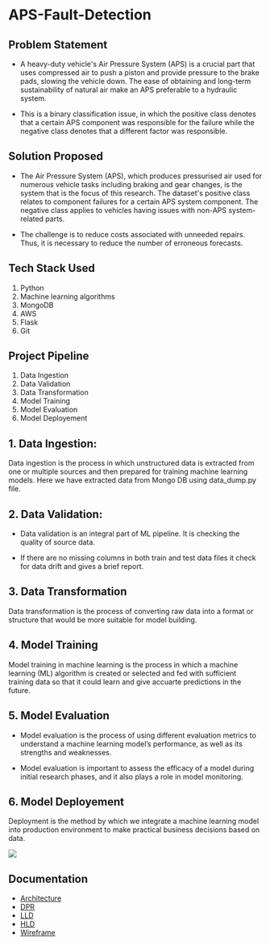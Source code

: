 # APS-Fault-Detection

## Problem Statement

- A heavy-duty vehicle's Air Pressure System (APS) is a crucial part that uses compressed air to push a piston and provide pressure to the brake pads, slowing the vehicle down. The ease of obtaining and long-term sustainability of natural air make an APS preferable to a hydraulic system.

- This is a binary classification issue, in which the positive class denotes that a certain APS component was responsible for the failure while the negative class denotes that a different factor was responsible.

## Solution Proposed

- The Air Pressure System (APS), which produces pressurised air used for numerous vehicle tasks including braking and gear changes, is the system that is the focus of this research. The dataset's positive class relates to component failures for a certain APS system component. The negative class applies to vehicles having issues with non-APS system-related parts.

- The challenge is to reduce costs associated with unneeded repairs. Thus, it is necessary to reduce the number of erroneous forecasts.

## Tech Stack Used
1. Python
2. Machine learning algorithms
3. MongoDB
4. AWS
5. Flask
6. Git

## Project Pipeline
1. Data Ingestion
2. Data Validation
3. Data Transformation
4. Model Training
5. Model Evaluation
6. Model Deployement

## 1. Data Ingestion:

Data ingestion is the process in which unstructured data is extracted from one or multiple sources and then prepared for training machine learning models. Here we have extracted data from Mongo DB using data_dump.py file.

## 2. Data Validation:

- Data validation is an integral part of ML pipeline. It is checking the quality of source data.

- If there are no missing columns in both train and test data files it check for data drift and gives a brief report.

## 3. Data Transformation

Data transformation is the process of converting raw data into a format or structure that would be more suitable for model building.

## 4. Model Training

Model training in machine learning is the process in which a machine learning (ML) algorithm is created or selected and fed with sufficient training data so that it could learn and give accuarte predictions in the future.

## 5. Model Evaluation

- Model evaluation is the process of using different evaluation metrics to understand a machine learning model’s performance, as well as its strengths and weaknesses.

- Model evaluation is important to assess the efficacy of a model during initial research phases, and it also plays a role in model monitoring.

## 6. Model Deployement

Deployment is the method by which we integrate a machine learning model into production environment to make practical business decisions based on data.

![](https://camo.githubusercontent.com/26ffee0f13040f9aa4d094d20fdc65e06838dabc5b11ebcebd0dacbfc296a281/68747470733a2f2f6c68352e676f6f676c6575736572636f6e74656e742e636f6d2f34394e6c6a77465675504c317a52357a36727242734c68386645514244544c436d47395a397853637131734c5764745238394b68744b533730326855444e353636574945343265656d733846625f79306a6262364e3743762d6e6f4a5f57337074374a446c626c43455f30504f6e61314155415a3661534e4552715043396e664d4672584c3867)

## Documentation

- [Architecture](./docs/Architecture.pdf)
- [DPR](./docs/DPR.pdf)
- [LLD](./docs/LLD.pdf)
- [HLD](./docs/HLD.pdf)
- [Wireframe](./docs/Wireframe.pdf)
